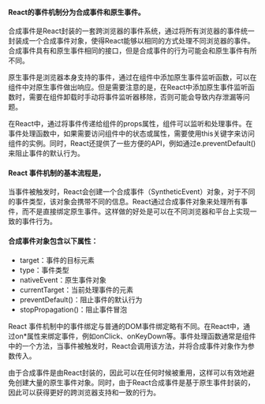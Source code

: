 #### React的事件机制分为合成事件和原生事件。

合成事件是React封装的一套跨浏览器的事件系统，通过将所有浏览器的事件统一封装成一个合成事件对象，使得React能够以相同的方式处理不同浏览器的事件。合成事件具有和原生事件相同的接口，但是合成事件的行为可能会和原生事件有所不同。

原生事件是浏览器本身支持的事件，通过在组件中添加原生事件监听函数，可以在组件中对原生事件做出响应。但是需要注意的是，在React中添加原生事件监听函数时，需要在组件卸载时手动将事件监听器移除，否则可能会导致内存泄漏等问题。

在React中，通过将事件传递给组件的props属性，组件可以监听和处理事件。在事件处理函数中，如果需要访问组件中的状态或属性，需要使用this关键字来访问组件的实例。同时，React还提供了一些方便的API，例如通过e.preventDefault()来阻止事件的默认行为。


#### React 事件机制的基本流程是，
当事件被触发时，React会创建一个合成事件（SyntheticEvent）对象，对于不同的事件类型，该对象会携带不同的信息。React通过合成事件对象来处理所有事件，而不是直接绑定原生事件。这样做的好处是可以在不同浏览器和平台上实现一致的事件行为。

#### 合成事件对象包含以下属性：

- target：事件的目标元素
- type：事件类型
- nativeEvent：原生事件对象
- currentTarget：当前处理事件的元素
- preventDefault()：阻止事件的默认行为
- stopPropagation()：阻止事件冒泡

React 事件机制中的事件绑定与普通的DOM事件绑定略有不同。在React中，通过on*属性来绑定事件，例如onClick、onKeyDown等。事件处理函数通常是组件中的一个方法，当事件被触发时，React会调用该方法，并将合成事件对象作为参数传入。

由于合成事件是由React封装的，因此可以在任何时候被重用，这样可以有效地避免创建大量的原生事件对象。同时，由于React合成事件是基于原生事件封装的，因此可以获得更好的跨浏览器支持和一致的行为。